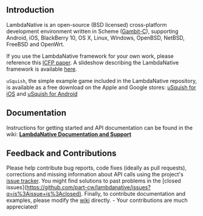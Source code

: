 ## Introduction 
LambdaNative is an open-source (BSD licensed) cross-platform development environment written in Scheme ([Gambit-C](https://github.com/feeley/gambit)), supporting Android, iOS, BlackBerry 10, OS X, Linux, Windows, OpenBSD, NetBSD, FreeBSD and OpenWrt.

If you use the LambdaNative framework for your own work, please reference this [ICFP paper](http://ecem.ece.ubc.ca/~cpetersen/lambdanative_icfp13.pdf).
A slideshow describing the LambdaNative framework is available [here](https://github.com/part-cw/lambdanative/blob/master/docs/LambdaNative.pdf?raw=true).

`uSquish`, the simple example game included in the LambdaNative repository, is available as a free download on the Apple and Google stores: [uSquish for iOS](https://itunes.apple.com/us/app/usquish/id647308142) and [uSquish for Android](https://play.google.com/store/apps/details?id=ca.bccw.usquish)

## Documentation 
Instructions for getting started and API documentation can be found in the wiki:
[ **LambdaNative Documentation and Support** ](../../wiki/Home)

## Feedback and Contributions
Please help contribute bug reports, code fixes (ideally as pull requests), corrections and missing information about API calls using the project's [issue tracker](https://github.com/part-cw/lambdanative/issues?direction=desc&page=1&sort=created&state=open). You might find solutions to past problems in the [closed issues]{https://github.com/part-cw/lambdanative/issues?q=is%3Aissue+is%3Aclosed}. Finally, to contribute documentation and examples, please modify the [wiki](../../wiki/Home) directly. - Your contributions are much appreciated!
